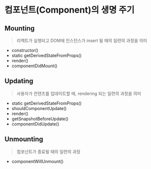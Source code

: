 # 컴포넌트(Component)의 생명 주기
## Mounting
> 리액트가 실행되고 DOM에 인스턴스가 insert 될 때의 일련의 과정을 의미 
- constructor()
- static getDerivedStateFromProps()
- render()
- componentDidMount()  
## Updating
> 사용자가 컨텐츠를 업데이트할 때, rendering 되는 일련의 과정을 의미
- static getDerivedStateFromProps()
- shouldComponentUpdate()
- render()
- getSnapshotBeforeUpdate()
- componentDidUpdate()   
## Unmounting
> 컴포넌트가 종료될 때의 일련의 과정
- componentWillUnmount()
